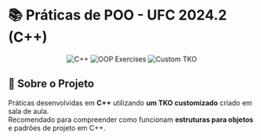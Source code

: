 # 📚 Práticas de POO - UFC 2024.2 (C++)

<div align="center">
  <img src="https://img.shields.io/badge/C%2B%2B-00599C?style=for-the-badge&logo=c%2B%2B&logoColor=white" alt="C++">
  <img src="https://img.shields.io/badge/OOP-Exercises-blue?style=for-the-badge" alt="OOP Exercises">
  <img src="https://img.shields.io/badge/Custom_TKO-Approach-orange?style=for-the-badge" alt="Custom TKO">
</div>

## 🚀 Sobre o Projeto

Práticas desenvolvidas em **C++** utilizando **um TKO customizado** criado em sala de aula.  
Recomendado para compreender como funcionam **estruturas para objetos** e padrões de projeto em C++.
